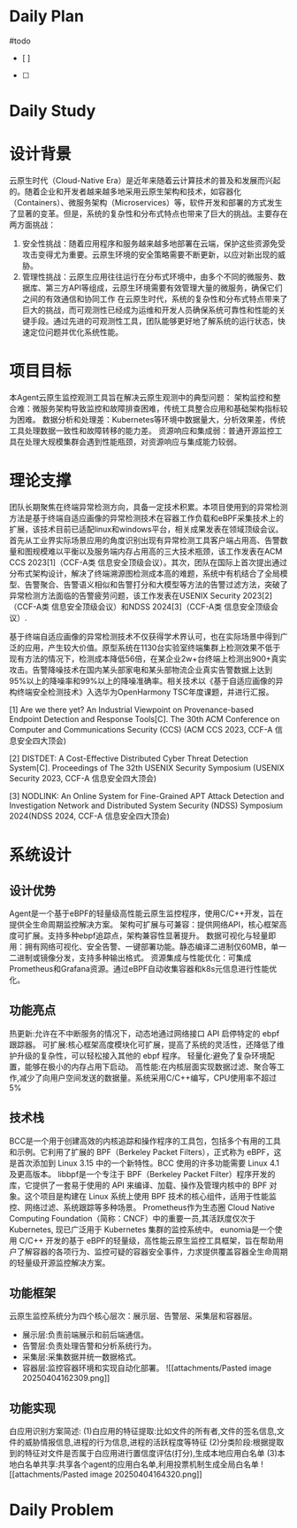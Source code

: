 # Daily Plan
#todo
- [ ] 
- [ ] 
# Daily Study
# 设计背景

云原生时代（Cloud-Native Era）是近年来随着云计算技术的普及和发展而兴起的。随着企业和开发者越来越多地采用云原生架构和技术，如容器化（Containers）、微服务架构（Microservices）等，软件开发和部署的方式发生了显著的变革。但是，系统的复杂性和分布式特点也带来了巨大的挑战。主要存在两方面挑战：
1. 安全性挑战：随着应用程序和服务越来越多地部署在云端，保护这些资源免受攻击变得尤为重要。云原生环境的安全策略需要不断更新，以应对新出现的威胁。
2. 管理性挑战：云原生应用往往运行在分布式环境中，由多个不同的微服务、数据库、第三方API等组成，云原生环境需要有效管理大量的微服务，确保它们之间的有效通信和协同工作
在云原生时代，系统的复杂性和分布式特点带来了巨大的挑战，而可观测性已经成为运维和开发人员确保系统可靠性和性能的关键手段。通过先进的可观测性工具，团队能够更好地了解系统的运行状态，快速定位问题并优化系统性能。
# 项目目标
本Agent云原生监控观测工具旨在解决云原生观测中的典型问题：
架构监控和整合难：微服务架构导致监控和故障排查困难，传统工具整合应用和基础架构指标较为困难。
数据分析和处理差：Kubernetes等环境中数据量大，分析效果差，传统工具处理数据一致性和故障转移的能力差。
资源响应和集成弱：普通开源监控工具在处理大规模集群会遇到性能瓶颈，对资源响应与集成能力较弱。

# 理论支撑
团队长期聚焦在终端异常检测方向，具备一定技术积累。本项目使用到的异常检测方法是基于终端自适应画像的异常检测技术在容器工作负载和eBPF采集技术上的扩展，该技术目前已适配linux和windows平台，相关成果发表在领域顶级会议。首先从工业界实际场景应用的角度识别出现有异常检测工具客户端占用高、告警数量和图规模难以平衡以及服务端内存占用高的三大技术瓶颈，该工作发表在ACM CCS 2023[1]（CCF-A类 信息安全顶级会议）。其次，团队在国际上首次提出通过分布式架构设计，解决了终端溯源图检测成本高的难题，系统中有机结合了全局模型、告警聚合、告警语义相似和告警打分和大模型等方法的告警过滤方法，突破了异常检测方法面临的告警疲劳问题，该工作发表在USENIX Security 2023[2]（CCF-A类 信息安全顶级会议）和NDSS 2024[3]（CCF-A类 信息安全顶级会议）.

基于终端自适应画像的异常检测技术不仅获得学术界认可，也在实际场景中得到广泛的应用，产生较大价值。原型系统在1130台实验室终端集群上检测效果不低于现有方法的情况下，检测成本降低56倍，在某企业2w+台终端上检测出900+真实攻击。告警降噪技术在国内某头部家电和某头部物流企业真实告警数据上达到95%以上的降噪率和99%以上的降噪准确率。相关技术以《基于自适应画像的异构终端安全检测技术》入选华为OpenHarmony TSC年度课题，并进行汇报。

[1] Are we there yet? An Industrial Viewpoint on Provenance-based Endpoint Detection and Response Tools[C]. The 30th ACM Conference on Computer and Communications Security (CCS) (ACM CCS 2023, CCF-A 信息安全四大顶会)

[2] DISTDET: A Cost-Effective Distributed Cyber Threat Detection System[C]. Proceedings of The 32th USENIX Security Symposium (USENIX Security 2023, CCF-A 信息安全四大顶会)

[3] NODLINK: An Online System for Fine-Grained APT Attack Detection and Investigation Network and Distributed System Security (NDSS) Symposium 2024(NDSS 2024, CCF-A 信息安全四大顶会)


# 系统设计
## 设计优势
Agent是一个基于eBPF的轻量级高性能云原生监控程序，使用C/C++开发，旨在提供全生命周期监控解决方案。
架构可扩展与可兼容：提供网络API，核心框架高度可扩展。支持多种ebpf追踪点，架构兼容性显著提升。
数据可视化与轻量即用：拥有网络可视化、安全告警、一键部署功能。静态编译二进制仅60MB，单一二进制或镜像分发，支持多种输出格式。
资源集成与性能优化：可集成Prometheus和Grafana资源。通过eBPF自动收集容器和k8s元信息进行性能优化。

## 功能亮点
热更新:允许在不中断服务的情况下，动态地通过网络接口 API 启停特定的 ebpf 跟踪器。
可扩展:核心框架高度模块化可扩展，提高了系统的灵活性，还降低了维护升级的复杂性，可以轻松接入其他的 ebpf 程序。
轻量化:避免了复杂环境配置，能够在极小的内存占用下启动。
高性能:在内核层面实现数据过滤、聚合等工作,减少了向用户空间发送的数据量。系统采用C/C++编写，CPU使用率不超过5%


## 技术栈
BCC是一个用于创建高效的内核追踪和操作程序的工具包，包括多个有用的工具和示例。它利用了扩展的 BPF（Berkeley Packet Filters），正式称为 eBPF，这是首次添加到 Linux 3.15 中的一个新特性。BCC 使用的许多功能需要 Linux 4.1 及更高版本。
libbpf是一个专注于 BPF（Berkeley Packet Filter）程序开发的库，它提供了一套易于使用的 API 来编译、加载、操作及管理内核中的 BPF 对象。这个项目是构建在 Linux 系统上使用 BPF 技术的核心组件，适用于性能监控、网络过滤、系统跟踪等多种场景。
Prometheus作为生态圈 Cloud Native Computing Foundation（简称：CNCF）中的重要一员,其活跃度仅次于 Kubernetes, 现已广泛用于 Kubernetes 集群的监控系统中。
eunomia是一个使用 C/C++ 开发的基于 eBPF的轻量级，高性能云原生监控工具框架，旨在帮助用户了解容器的各项行为、监控可疑的容器安全事件，力求提供覆盖容器全生命周期的轻量级开源监控解决方案。

## 功能框架
云原生监控系统分为四个核心层次：展示层、告警层、采集层和容器层。
- 展示层:负责前端展示和前后端通信。
- 告警层:负责处理告警和分析系统行为。
- 采集层:采集数据并统一数据格式。
- 容器层:监控容器环境和实现自动化部署。
![[attachments/Pasted image 20250404162309.png]]
## 功能实现
白应用识别方案简述:
(1)白应用的特征提取:比如文件的所有者,文件的签名信息,文件的威胁情报信息,进程的行为信息,进程的活跃程度等特征
(2)分类阶段:根据提取到的特征对文件是否属于白应用进行置信度评估(打分),生成本地应用白名单
(3)本地白名单共享:共享各个agent的应用白名单,利用投票机制生成全局白名单
![[attachments/Pasted image 20250404164320.png]]

# Daily Problem